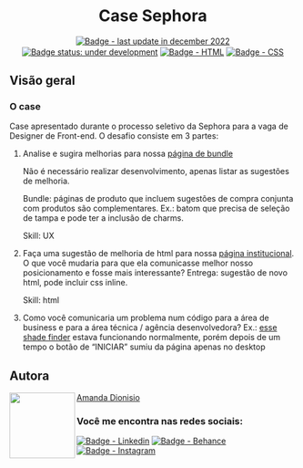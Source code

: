 <h1 align="center">Case Sephora</h1>


<!--<div align-items="center">
  <img src="" alt="Project Screenshot">
</div>
</br>-->

<p align="center">
  <a href=""><img src="https://img.shields.io/badge/last%20update-december%202022-blue" align="center" alt="Badge - last update in december 2022" /></a> 
  <a href=""><img src="https://img.shields.io/badge/status-under%20development-yellowgreen" align="center" alt="Badge status: under development" /></a>
  <a href=""><img src="https://img.shields.io/badge/HTML5-E34F26?style=for-the-badge&logo=html5&logoColor=white" align="center" alt="Badge - HTML" /></a>
  <a href=""><img src="https://img.shields.io/badge/CSS3-1572B6?style=for-the-badge&logo=css3&logoColor=white" align="center" alt="Badge - CSS" /></a>
</p>

<!--<a href="" align="center">Project link</a><br>
<a href="" align="center">Link do vídeo apresentando o projeto</a>-->

<h2 id="overview">Visão geral</h2>

<h3 id="the-project">O case</h3>

<p>Case apresentado durante o processo seletivo da Sephora para a vaga de Designer de Front-end. O desafio consiste em 3 partes:</p> 
<ol>
    <li>
        <p>Analise e sugira melhorias para nossa <a href="https://www.sephora.com.br/herrera-the-lipstick-refi-140-536657.html">página de bundle</a></p>
        <p>Não é necessário realizar desenvolvimento, apenas listar as sugestões de melhoria.</p>
        <p>Bundle: páginas de produto que incluem sugestões de compra conjunta com produtos são complementares. Ex.: batom que precisa de seleção de tampa e pode ter a inclusão de charms.</p>
        <p>Skill: UX</p>
    </li>
    <li>
        <p>Faça uma sugestão de melhoria de html para nossa <a href="https://www.sephora.com.br/institucional/?cid=about-sephora">página institucional</a>. O que você mudaria para que ela comunicasse melhor nosso posicionamento e fosse mais interessante? Entrega: sugestão de novo html, pode incluir css inline.</p>
        <p>Skill: html</p>
    </li>
    <li>
        <p>Como você comunicaria um problema num código para a área de business e para a área técnica / agência desenvolvedora? Ex.: <a href="https://www.sephora.com.br/shade-finder-best-skin-ever.html">esse shade finder</a> estava funcionando normalmente, porém depois de um tempo o botão de “INICIAR” sumiu da página apenas no desktop</p>
    </li>
</ol>


<h2 id="authors" align="left">Autora</h2>
<img align="left" src="https://avatars.githubusercontent.com/u/104245596?s=400&u=22dddd54d435db2df3c8f6e91c881be3cdc31170&v=4" width=115>
<a href="https://github.com/amandafd">Amanda Dionisio</a>
<h3 align="left">Você me encontra nas redes sociais:</h3>
<p align="left">
  <a href="https://www.linkedin.com/in/amanda-felipe-dionisio"><img src="https://img.shields.io/badge/LinkedIn-0077B5?style=for-the-badge&logo=linkedin&logoColor=white" alt="Badge - Linkedin" /></a>
  <a href="https://www.behance.net/amanda_dionisio"><img src="https://img.shields.io/badge/-Behance-blue?style=for-the-badge&logo=behance&logoColor=white" alt="Badge - Behance" /></a>
  <a href="https://www.instagram.com/amandafdionisio/"><img src="https://img.shields.io/badge/Instagram-E4405F?style=for-the-badge&logo=instagram&logoColor=white"  alt="Badge - Instagram" /></a>
</p>
